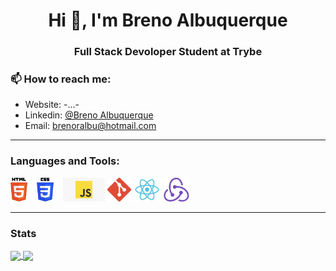 <h1 align="center">Hi 👋, I'm Breno Albuquerque</h1>
<h3 align="center">Full Stack Devoloper Student at Trybe</h3>

### 📫 How to reach me:

- Website: -...-
- Linkedin: [@Breno Albuquerque](https://www.linkedin.com/in/breno-albuquerque/)
- Email: brenoralbu@hotmail.com

---

### Languages and Tools:  

<code><img height="38" src="./Images/html5.png" alt="html5"/></code>
<code><img height="38" src="./Images/css3.png" alt="css3"/></code>
<code><img height="38" src="./Images/javascript.png" alt="Java Script"></code>
<code><img height="38" src="./Images/git.png" alt="git"/></code>
<code><img height="38" src="./Images/react.png" alt="react"></code>
<code><img height="38" src="./Images/redux.png" alt="redux"></code>

---

### Stats

<a target="_blank" href="https://github.com/thayscosta3">
  <img align="center" height="160" src="https://github-readme-stats.vercel.app/api?username=breno-albuquerque&show_icons=true&theme=dark&count_private=true&hide_border=true&include_all_commits=true" />
</a>

<a target="_blank" href="https://github.com/thayscosta3">
  <img align="center" height="160" src="https://github-readme-stats.vercel.app/api/top-langs/?username=breno-albuquerque&layout=compact&show_icons=true&hide_border=true&theme=dark&langs_count=10" />
</a>
